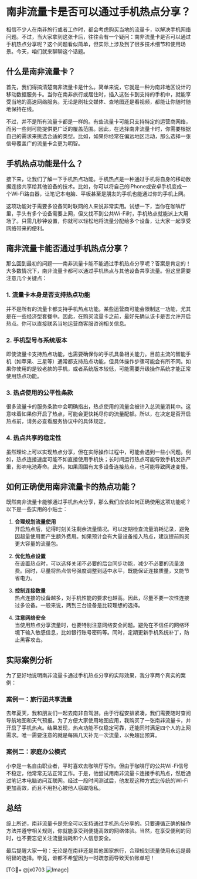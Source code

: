 # 南非流量卡是否可以通过手机热点分享？

相信不少人在南非旅行或者工作时，都会考虑购买当地的流量卡，以解决手机网络问题。不过，当大家拿到这张卡后，往往会有一个疑问：南非流量卡是否可以通过手机热点分享呢？这个问题看似简单，但实际上涉及到了很多技术细节和使用场景。今天，咱们就来聊聊这个话题。

## 什么是南非流量卡？

首先，我们得搞清楚南非流量卡是什么。简单来说，它就是一种为南非地区设计的移动数据服务卡。当你在南非旅行或居住时，插入这张卡到支持的手机中，就能享受当地的高速网络服务。无论是刷社交媒体、查地图还是看视频，都能让你随时随地保持在线。

不过，并不是所有流量卡都是一样的。有些流量卡可能只支持特定的运营商网络，而另一些则可能提供更广泛的覆盖范围。因此，在选择南非流量卡时，你需要根据自己的需求来挑选合适的类型。比如，如果你经常在偏远地区活动，那么选择一张信号覆盖广的流量卡会更为明智。

## 手机热点功能是什么？

接下来，让我们了解一下手机热点功能。手机热点是一种通过手机将自身的移动数据连接共享给其他设备的技术。比如，你可以将自己的iPhone或安卓手机变成一个Wi-Fi路由器，让笔记本电脑、平板甚至是朋友的手机也能通过你的手机上网。

这项功能对于需要多设备同时联网的人来说非常实用。试想一下，当你在咖啡厅里，手头有多个设备需要上网，但又找不到公共Wi-Fi时，手机热点就能派上大用场了。只需几秒钟设置，你就可以轻松地将流量分配给多个设备，让大家一起享受网络带来的便利。

## 南非流量卡能否通过手机热点分享？

那么回到最初的问题——南非流量卡能不能通过手机热点分享呢？答案是肯定的！大多数情况下，南非流量卡都可以通过手机热点与其他设备共享流量。但这里需要注意几个关键点：

### 1. **流量卡本身是否支持热点功能**
   并不是所有的流量卡都支持手机热点功能。某些运营商可能会限制这一功能，尤其是在一些经济型套餐中。因此，在购买流量卡之前，最好先确认该卡是否允许开启热点。你可以直接联系当地运营商客服咨询相关信息。

### 2. **手机型号与系统版本**
   即使流量卡支持热点功能，也需要确保你的手机具备相关能力。目前主流的智能手机（如苹果、三星等）通常都支持热点功能，但具体操作步骤可能会有所不同。如果你使用的是较老款的手机，或者系统版本较低，可能需要升级操作系统才能正常使用热点功能。

### 3. **热点使用的公平性条款**
   很多流量卡的服务条款中会明确指出，热点使用的流量会被计入总流量消耗中。这意味着如果你开启了热点，可能会更快耗尽你的流量配额。所以，在决定是否开启热点前，请务必查看服务协议中的具体规定。

### 4. **热点共享的稳定性**
   虽然理论上可以实现热点分享，但在实际操作过程中，可能会遇到一些小问题。例如，热点连接速度可能不如直接使用手机快；长时间运行热点可能导致手机发热严重，影响电池寿命。此外，如果周围有太多设备连接热点，也可能导致网速变慢。

## 如何正确使用南非流量卡的热点功能？

既然南非流量卡能够通过手机热点分享，那么我们应该如何正确使用这项功能呢？以下是一些实用的小贴士：

1. **合理规划流量使用**  
   开启热点后，记得时刻关注剩余流量情况。可以定期检查流量消耗记录，避免因超量使用而产生额外费用。如果预计会有大量设备接入热点，建议提前购买更大容量的流量包。

2. **优化热点设置**  
   在设置热点时，可以选择关闭不必要的后台同步功能，减少不必要的流量浪费。同时，尽量将热点信号强度调整到适中水平，既能保证连接质量，又能节省电力。

3. **控制连接数量**  
   热点连接的设备越多，对手机性能的要求也越高。因此，尽量不要一次性连接过多设备。一般来说，两到三台设备是比较理想的选择。

4. **注意网络安全**  
   当使用热点分享流量时，也要特别注意网络安全问题。避免在不信任的网络环境下输入敏感信息，比如银行账号密码等。同时，定期更新手机系统补丁，防止黑客攻击。

## 实际案例分析

为了更好地说明南非流量卡通过手机热点分享的实际效果，我分享两个真实的案例：

### 案例一：旅行团共享流量
去年夏天，我和朋友们一起去南非自驾游。由于行程安排紧凑，我们需要随时查阅导航地图和天气预报。为了方便大家使用地图应用，我购买了一张南非流量卡，并开启了手机热点。结果发现，热点功能不仅稳定可靠，还能同时满足四个人的上网需求。唯一需要注意的就是每隔几天补充一次流量，以免超出预算。

### 案例二：家庭办公模式
小李是一名自由职业者，平时喜欢去咖啡厅写作。但由于咖啡厅的公共Wi-Fi信号不稳定，他常常无法正常工作。于是，他尝试用南非流量卡连接手机热点，然后通过笔记本电脑访问互联网。经过一段时间测试后，他发现这种方式比传统的Wi-Fi更加高效，而且不用担心被他人窃取隐私。

## 总结

综上所述，南非流量卡是完全可以支持通过手机热点分享的。只要遵循正确的操作方法并遵守相关规则，你就能享受到便捷高效的网络体验。当然，在享受便利的同时，也不要忘记关注流量消耗和个人信息安全。

最后提醒大家一句：无论是在南非还是其他国家旅行，合理规划流量使用永远是最明智的选择。毕竟，谁都不希望因为一时疏忽而导致天价账单吧！

[TG💪+ @jx0703 ![Image](https://github.com/user-attachments/assets/dbca1d08-cadb-493c-b0ec-ad6f7a83f270)]
